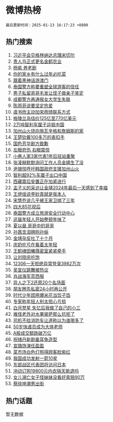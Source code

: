 # 微博热榜

`最后更新时间：2025-01-13 16:17:23 +0800`

## 热门搜索

1. [习近平会见格林纳达总理米切尔](https://m.weibo.cn/search?containerid=100103type%3D1%26t%3D10%26q%3D%23%E4%B9%A0%E8%BF%91%E5%B9%B3%E4%BC%9A%E8%A7%81%E6%A0%BC%E6%9E%97%E7%BA%B3%E8%BE%BE%E6%80%BB%E7%90%86%E7%B1%B3%E5%88%87%E5%B0%94%23&stream_entry_id=51&isnewpage=1&extparam=seat%3D1%26dgr%3D0%26cate%3D10103%26q%3D%2523%25E4%25B9%25A0%25E8%25BF%2591%25E5%25B9%25B3%25E4%25BC%259A%25E8%25A7%2581%25E6%25A0%25BC%25E6%259E%2597%25E7%25BA%25B3%25E8%25BE%25BE%25E6%2580%25BB%25E7%2590%2586%25E7%25B1%25B3%25E5%2588%2587%25E5%25B0%2594%2523%26filter_type%3Drealtimehot%26stream_entry_id%3D51%26c_type%3D51%26pos%3D0%26display_time%3D1736756242%26pre_seqid%3D1736756242282063014794)
1. [贵人鸟正式更名金鹤农业](https://m.weibo.cn/search?containerid=100103type%3D1%26t%3D10%26q%3D%23%E8%B4%B5%E4%BA%BA%E9%B8%9F%E6%AD%A3%E5%BC%8F%E6%9B%B4%E5%90%8D%E9%87%91%E9%B9%A4%E5%86%9C%E4%B8%9A%23&stream_entry_id=31&isnewpage=1&extparam=seat%3D1%26cate%3D5001%26lcate%3D5001%26band_rank%3D1%26stream_entry_id%3D31%26q%3D%2523%25E8%25B4%25B5%25E4%25BA%25BA%25E9%25B8%259F%25E6%25AD%25A3%25E5%25BC%258F%25E6%259B%25B4%25E5%2590%258D%25E9%2587%2591%25E9%25B9%25A4%25E5%2586%259C%25E4%25B8%259A%2523%26flag%3D1%26dgr%3D0%26filter_type%3Drealtimehot%26realpos%3D1%26c_type%3D31%26pos%3D0%26display_time%3D1736756242%26pre_seqid%3D1736756242282063014794)
1. [杨紫 养老剧](https://m.weibo.cn/search?containerid=100103type%3D1%26t%3D10%26q%3D%E6%9D%A8%E7%B4%AB+%E5%85%BB%E8%80%81%E5%89%A7&stream_entry_id=31&isnewpage=1&extparam=seat%3D1%26cate%3D5001%26lcate%3D5001%26band_rank%3D2%26stream_entry_id%3D31%26q%3D%25E6%259D%25A8%25E7%25B4%25AB%2520%25E5%2585%25BB%25E8%2580%2581%25E5%2589%25A7%26flag%3D1%26dgr%3D0%26filter_type%3Drealtimehot%26realpos%3D2%26c_type%3D31%26pos%3D1%26display_time%3D1736756242%26pre_seqid%3D1736756242282063014794)
1. [你的家乡有什么过年必吃菜](https://m.weibo.cn/search?containerid=100103type%3D1%26t%3D10%26q%3D%23%E4%BD%A0%E7%9A%84%E5%AE%B6%E4%B9%A1%E6%9C%89%E4%BB%80%E4%B9%88%E8%BF%87%E5%B9%B4%E5%BF%85%E5%90%83%E8%8F%9C%23&stream_entry_id=31&isnewpage=1&extparam=seat%3D1%26cate%3D5001%26lcate%3D5001%26band_rank%3D3%26stream_entry_id%3D31%26q%3D%2523%25E4%25BD%25A0%25E7%259A%2584%25E5%25AE%25B6%25E4%25B9%25A1%25E6%259C%2589%25E4%25BB%2580%25E4%25B9%2588%25E8%25BF%2587%25E5%25B9%25B4%25E5%25BF%2585%25E5%2590%2583%25E8%258F%259C%2523%26flag%3D1%26dgr%3D0%26filter_type%3Drealtimehot%26realpos%3D3%26c_type%3D31%26pos%3D2%26display_time%3D1736756242%26pre_seqid%3D1736756242282063014794)
1. [跟着黑神话游澳门](https://m.weibo.cn/search?containerid=100103type%3D1%26t%3D10%26q%3D%23%E8%B7%9F%E7%9D%80%E9%BB%91%E7%A5%9E%E8%AF%9D%E6%B8%B8%E6%BE%B3%E9%97%A8%23&stream_entry_id=31&isnewpage=1&extparam=seat%3D1%26cate%3D5001%26lcate%3D5001%26band_rank%3D4%26stream_entry_id%3D31%26q%3D%2523%25E8%25B7%259F%25E7%259D%2580%25E9%25BB%2591%25E7%25A5%259E%25E8%25AF%259D%25E6%25B8%25B8%25E6%25BE%25B3%25E9%2597%25A8%2523%26pos%3D3%26is_ad_pos%3D1%26adid%3D272373%26topic_ad%3D1%26filter_type%3Drealtimehot%26c_type%3D31%26dgr%3D0%26display_time%3D1736756242%26pre_seqid%3D1736756242282063014794)
1. [泰国警方称要重塑全球游客的信任](https://m.weibo.cn/search?containerid=100103type%3D1%26t%3D10%26q%3D%23%E6%B3%B0%E5%9B%BD%E8%AD%A6%E6%96%B9%E7%A7%B0%E8%A6%81%E9%87%8D%E5%A1%91%E5%85%A8%E7%90%83%E6%B8%B8%E5%AE%A2%E7%9A%84%E4%BF%A1%E4%BB%BB%23&stream_entry_id=31&isnewpage=1&extparam=seat%3D1%26cate%3D5001%26lcate%3D5001%26band_rank%3D4%26stream_entry_id%3D31%26q%3D%2523%25E6%25B3%25B0%25E5%259B%25BD%25E8%25AD%25A6%25E6%2596%25B9%25E7%25A7%25B0%25E8%25A6%2581%25E9%2587%258D%25E5%25A1%2591%25E5%2585%25A8%25E7%2590%2583%25E6%25B8%25B8%25E5%25AE%25A2%25E7%259A%2584%25E4%25BF%25A1%25E4%25BB%25BB%2523%26flag%3D0%26dgr%3D0%26filter_type%3Drealtimehot%26realpos%3D4%26c_type%3D31%26pos%3D4%26display_time%3D1736756242%26pre_seqid%3D1736756242282063014794)
1. [男子私留哥哥毛发让侄子做亲子鉴定](https://m.weibo.cn/search?containerid=100103type%3D1%26t%3D10%26q%3D%23%E7%94%B7%E5%AD%90%E7%A7%81%E7%95%99%E5%93%A5%E5%93%A5%E6%AF%9B%E5%8F%91%E8%AE%A9%E4%BE%84%E5%AD%90%E5%81%9A%E4%BA%B2%E5%AD%90%E9%89%B4%E5%AE%9A%23&stream_entry_id=31&isnewpage=1&extparam=seat%3D1%26cate%3D5001%26lcate%3D5001%26band_rank%3D5%26stream_entry_id%3D31%26q%3D%2523%25E7%2594%25B7%25E5%25AD%2590%25E7%25A7%2581%25E7%2595%2599%25E5%2593%25A5%25E5%2593%25A5%25E6%25AF%259B%25E5%258F%2591%25E8%25AE%25A9%25E4%25BE%2584%25E5%25AD%2590%25E5%2581%259A%25E4%25BA%25B2%25E5%25AD%2590%25E9%2589%25B4%25E5%25AE%259A%2523%26flag%3D1%26dgr%3D0%26filter_type%3Drealtimehot%26realpos%3D5%26c_type%3D31%26pos%3D5%26display_time%3D1736756242%26pre_seqid%3D1736756242282063014794)
1. [成都警方再通报女大学生失联](https://m.weibo.cn/search?containerid=100103type%3D1%26t%3D10%26q%3D%23%E6%88%90%E9%83%BD%E8%AD%A6%E6%96%B9%E5%86%8D%E9%80%9A%E6%8A%A5%E5%A5%B3%E5%A4%A7%E5%AD%A6%E7%94%9F%E5%A4%B1%E8%81%94%23&stream_entry_id=31&isnewpage=1&extparam=seat%3D1%26cate%3D5001%26lcate%3D5001%26band_rank%3D6%26stream_entry_id%3D31%26q%3D%2523%25E6%2588%2590%25E9%2583%25BD%25E8%25AD%25A6%25E6%2596%25B9%25E5%2586%258D%25E9%2580%259A%25E6%258A%25A5%25E5%25A5%25B3%25E5%25A4%25A7%25E5%25AD%25A6%25E7%2594%259F%25E5%25A4%25B1%25E8%2581%2594%2523%26flag%3D1%26dgr%3D0%26filter_type%3Drealtimehot%26realpos%3D6%26c_type%3D31%26pos%3D6%26display_time%3D1736756242%26pre_seqid%3D1736756242282063014794)
1. [陈雨菲说要坚定热爱](https://m.weibo.cn/search?containerid=100103type%3D1%26t%3D10%26q%3D%23%E9%99%88%E9%9B%A8%E8%8F%B2%E8%AF%B4%E8%A6%81%E5%9D%9A%E5%AE%9A%E7%83%AD%E7%88%B1%23&stream_entry_id=31&isnewpage=1&extparam=seat%3D1%26cate%3D5001%26lcate%3D5001%26band_rank%3D7%26stream_entry_id%3D31%26q%3D%2523%25E9%2599%2588%25E9%259B%25A8%25E8%258F%25B2%25E8%25AF%25B4%25E8%25A6%2581%25E5%259D%259A%25E5%25AE%259A%25E7%2583%25AD%25E7%2588%25B1%2523%26pos%3D7%26is_ad_pos%3D1%26adid%3D272566%26filter_type%3Drealtimehot%26c_type%3D31%26dgr%3D0%26display_time%3D1736756242%26pre_seqid%3D1736756242282063014794)
1. [虞书欣主动加宋雨琦联系方式](https://m.weibo.cn/search?containerid=100103type%3D1%26t%3D10%26q%3D%23%E8%99%9E%E4%B9%A6%E6%AC%A3%E4%B8%BB%E5%8A%A8%E5%8A%A0%E5%AE%8B%E9%9B%A8%E7%90%A6%E8%81%94%E7%B3%BB%E6%96%B9%E5%BC%8F%23&stream_entry_id=31&isnewpage=1&extparam=seat%3D1%26cate%3D5001%26lcate%3D5001%26band_rank%3D7%26stream_entry_id%3D31%26q%3D%2523%25E8%2599%259E%25E4%25B9%25A6%25E6%25AC%25A3%25E4%25B8%25BB%25E5%258A%25A8%25E5%258A%25A0%25E5%25AE%258B%25E9%259B%25A8%25E7%2590%25A6%25E8%2581%2594%25E7%25B3%25BB%25E6%2596%25B9%25E5%25BC%258F%2523%26flag%3D1%26dgr%3D0%26filter_type%3Drealtimehot%26realpos%3D7%26c_type%3D31%26pos%3D8%26display_time%3D1736756242%26pre_seqid%3D1736756242282063014794)
1. [格陵兰岛估价125亿至770亿美元](https://m.weibo.cn/search?containerid=100103type%3D1%26t%3D10%26q%3D%23%E6%A0%BC%E9%99%B5%E5%85%B0%E5%B2%9B%E4%BC%B0%E4%BB%B7125%E4%BA%BF%E8%87%B3770%E4%BA%BF%E7%BE%8E%E5%85%83%23&stream_entry_id=31&isnewpage=1&extparam=seat%3D1%26cate%3D5001%26lcate%3D5001%26band_rank%3D8%26stream_entry_id%3D31%26q%3D%2523%25E6%25A0%25BC%25E9%2599%25B5%25E5%2585%25B0%25E5%25B2%259B%25E4%25BC%25B0%25E4%25BB%25B7125%25E4%25BA%25BF%25E8%2587%25B3770%25E4%25BA%25BF%25E7%25BE%258E%25E5%2585%2583%2523%26flag%3D1%26dgr%3D0%26filter_type%3Drealtimehot%26realpos%3D8%26c_type%3D31%26pos%3D9%26display_time%3D1736756242%26pre_seqid%3D1736756242282063014794)
1. [2万吨智利车厘子运抵中国](https://m.weibo.cn/search?containerid=100103type%3D1%26t%3D10%26q%3D%232%E4%B8%87%E5%90%A8%E6%99%BA%E5%88%A9%E8%BD%A6%E5%8E%98%E5%AD%90%E8%BF%90%E6%8A%B5%E4%B8%AD%E5%9B%BD%23&stream_entry_id=31&isnewpage=1&extparam=seat%3D1%26cate%3D5001%26lcate%3D5001%26band_rank%3D9%26stream_entry_id%3D31%26q%3D%25232%25E4%25B8%2587%25E5%2590%25A8%25E6%2599%25BA%25E5%2588%25A9%25E8%25BD%25A6%25E5%258E%2598%25E5%25AD%2590%25E8%25BF%2590%25E6%258A%25B5%25E4%25B8%25AD%25E5%259B%25BD%2523%26flag%3D0%26dgr%3D0%26filter_type%3Drealtimehot%26realpos%3D9%26c_type%3D31%26pos%3D10%26display_time%3D1736756242%26pre_seqid%3D1736756242282063014794)
1. [加州山火烧向施瓦辛格和詹姆斯的家](https://m.weibo.cn/search?containerid=100103type%3D1%26t%3D10%26q%3D%23%E5%8A%A0%E5%B7%9E%E5%B1%B1%E7%81%AB%E7%83%A7%E5%90%91%E6%96%BD%E7%93%A6%E8%BE%9B%E6%A0%BC%E5%92%8C%E8%A9%B9%E5%A7%86%E6%96%AF%E7%9A%84%E5%AE%B6%23&stream_entry_id=31&isnewpage=1&extparam=seat%3D1%26cate%3D5001%26lcate%3D5001%26band_rank%3D10%26stream_entry_id%3D31%26q%3D%2523%25E5%258A%25A0%25E5%25B7%259E%25E5%25B1%25B1%25E7%2581%25AB%25E7%2583%25A7%25E5%2590%2591%25E6%2596%25BD%25E7%2593%25A6%25E8%25BE%259B%25E6%25A0%25BC%25E5%2592%258C%25E8%25A9%25B9%25E5%25A7%2586%25E6%2596%25AF%25E7%259A%2584%25E5%25AE%25B6%2523%26flag%3D1%26dgr%3D0%26filter_type%3Drealtimehot%26realpos%3D10%26c_type%3D31%26pos%3D11%26display_time%3D1736756242%26pre_seqid%3D1736756242282063014794)
1. [王楚钦戴100多万的表扣手](https://m.weibo.cn/search?containerid=100103type%3D1%26t%3D10%26q%3D%23%E7%8E%8B%E6%A5%9A%E9%92%A6%E6%88%B4100%E5%A4%9A%E4%B8%87%E7%9A%84%E8%A1%A8%E6%89%A3%E6%89%8B%23&stream_entry_id=31&isnewpage=1&extparam=seat%3D1%26cate%3D5001%26lcate%3D5001%26band_rank%3D11%26stream_entry_id%3D31%26q%3D%2523%25E7%258E%258B%25E6%25A5%259A%25E9%2592%25A6%25E6%2588%25B4100%25E5%25A4%259A%25E4%25B8%2587%25E7%259A%2584%25E8%25A1%25A8%25E6%2589%25A3%25E6%2589%258B%2523%26flag%3D1%26dgr%3D0%26filter_type%3Drealtimehot%26realpos%3D11%26c_type%3D31%26pos%3D12%26display_time%3D1736756242%26pre_seqid%3D1736756242282063014794)
1. [国色芳华剧方致歉](https://m.weibo.cn/search?containerid=100103type%3D1%26t%3D10%26q%3D%23%E5%9B%BD%E8%89%B2%E8%8A%B3%E5%8D%8E%E5%89%A7%E6%96%B9%E8%87%B4%E6%AD%89%23&stream_entry_id=31&isnewpage=1&extparam=seat%3D1%26cate%3D5001%26lcate%3D5001%26band_rank%3D12%26stream_entry_id%3D31%26q%3D%2523%25E5%259B%25BD%25E8%2589%25B2%25E8%258A%25B3%25E5%258D%258E%25E5%2589%25A7%25E6%2596%25B9%25E8%2587%25B4%25E6%25AD%2589%2523%26flag%3D2%26dgr%3D0%26filter_type%3Drealtimehot%26realpos%3D12%26c_type%3D31%26pos%3D13%26display_time%3D1736756242%26pre_seqid%3D1736756242282063014794)
1. [左眼悲伤 右眼震惊](https://m.weibo.cn/search?containerid=100103type%3D1%26t%3D10%26q%3D%E5%B7%A6%E7%9C%BC%E6%82%B2%E4%BC%A4+%E5%8F%B3%E7%9C%BC%E9%9C%87%E6%83%8A&stream_entry_id=31&isnewpage=1&extparam=seat%3D1%26cate%3D5001%26lcate%3D5001%26band_rank%3D13%26stream_entry_id%3D31%26q%3D%25E5%25B7%25A6%25E7%259C%25BC%25E6%2582%25B2%25E4%25BC%25A4%2520%25E5%258F%25B3%25E7%259C%25BC%25E9%259C%2587%25E6%2583%258A%26flag%3D1%26dgr%3D0%26filter_type%3Drealtimehot%26realpos%3D13%26c_type%3D31%26pos%3D14%26display_time%3D1736756242%26pre_seqid%3D1736756242282063014794)
1. [小巷人家3家代表1年后驻站重聚](https://m.weibo.cn/search?containerid=100103type%3D1%26t%3D10%26q%3D%E5%B0%8F%E5%B7%B7%E4%BA%BA%E5%AE%B63%E5%AE%B6%E4%BB%A3%E8%A1%A81%E5%B9%B4%E5%90%8E%E9%A9%BB%E7%AB%99%E9%87%8D%E8%81%9A&stream_entry_id=31&isnewpage=1&extparam=seat%3D1%26cate%3D5001%26lcate%3D5001%26band_rank%3D14%26stream_entry_id%3D31%26q%3D%25E5%25B0%258F%25E5%25B7%25B7%25E4%25BA%25BA%25E5%25AE%25B63%25E5%25AE%25B6%25E4%25BB%25A3%25E8%25A1%25A81%25E5%25B9%25B4%25E5%2590%258E%25E9%25A9%25BB%25E7%25AB%2599%25E9%2587%258D%25E8%2581%259A%26flag%3D1%26dgr%3D0%26filter_type%3Drealtimehot%26realpos%3D14%26c_type%3D31%26pos%3D15%26display_time%3D1736756242%26pre_seqid%3D1736756242282063014794)
1. [张凌赫默默询问工作人员金婧生了没](https://m.weibo.cn/search?containerid=100103type%3D1%26t%3D10%26q%3D%23%E5%BC%A0%E5%87%8C%E8%B5%AB%E9%BB%98%E9%BB%98%E8%AF%A2%E9%97%AE%E5%B7%A5%E4%BD%9C%E4%BA%BA%E5%91%98%E9%87%91%E5%A9%A7%E7%94%9F%E4%BA%86%E6%B2%A1%23&stream_entry_id=31&isnewpage=1&extparam=seat%3D1%26cate%3D5001%26lcate%3D5001%26band_rank%3D15%26stream_entry_id%3D31%26q%3D%2523%25E5%25BC%25A0%25E5%2587%258C%25E8%25B5%25AB%25E9%25BB%2598%25E9%25BB%2598%25E8%25AF%25A2%25E9%2597%25AE%25E5%25B7%25A5%25E4%25BD%259C%25E4%25BA%25BA%25E5%2591%2598%25E9%2587%2591%25E5%25A9%25A7%25E7%2594%259F%25E4%25BA%2586%25E6%25B2%25A1%2523%26flag%3D1%26dgr%3D0%26filter_type%3Drealtimehot%26realpos%3D15%26c_type%3D31%26pos%3D16%26display_time%3D1736756242%26pre_seqid%3D1736756242282063014794)
1. [尹锡悦呼吁韩国政府支援加州山火](https://m.weibo.cn/search?containerid=100103type%3D1%26t%3D10%26q%3D%23%E5%B0%B9%E9%94%A1%E6%82%A6%E5%91%BC%E5%90%81%E9%9F%A9%E5%9B%BD%E6%94%BF%E5%BA%9C%E6%94%AF%E6%8F%B4%E5%8A%A0%E5%B7%9E%E5%B1%B1%E7%81%AB%23&stream_entry_id=31&isnewpage=1&extparam=seat%3D1%26cate%3D5001%26lcate%3D5001%26band_rank%3D16%26stream_entry_id%3D31%26q%3D%2523%25E5%25B0%25B9%25E9%2594%25A1%25E6%2582%25A6%25E5%2591%25BC%25E5%2590%2581%25E9%259F%25A9%25E5%259B%25BD%25E6%2594%25BF%25E5%25BA%259C%25E6%2594%25AF%25E6%258F%25B4%25E5%258A%25A0%25E5%25B7%259E%25E5%25B1%25B1%25E7%2581%25AB%2523%26flag%3D0%26dgr%3D0%26filter_type%3Drealtimehot%26realpos%3D16%26c_type%3D31%26pos%3D17%26display_time%3D1736756242%26pre_seqid%3D1736756242282063014794)
1. [智利超92%车厘子出口中国](https://m.weibo.cn/search?containerid=100103type%3D1%26t%3D10%26q%3D%23%E6%99%BA%E5%88%A9%E8%B6%8592%25%E8%BD%A6%E5%8E%98%E5%AD%90%E5%87%BA%E5%8F%A3%E4%B8%AD%E5%9B%BD%23&stream_entry_id=31&isnewpage=1&extparam=seat%3D1%26cate%3D5001%26lcate%3D5001%26band_rank%3D17%26stream_entry_id%3D31%26q%3D%2523%25E6%2599%25BA%25E5%2588%25A9%25E8%25B6%258592%2525%25E8%25BD%25A6%25E5%258E%2598%25E5%25AD%2590%25E5%2587%25BA%25E5%258F%25A3%25E4%25B8%25AD%25E5%259B%25BD%2523%26flag%3D0%26dgr%3D0%26filter_type%3Drealtimehot%26realpos%3D17%26c_type%3D31%26pos%3D18%26display_time%3D1736756242%26pre_seqid%3D1736756242282063014794)
1. [西藏震后安置正在加紧进行](https://m.weibo.cn/search?containerid=100103type%3D1%26t%3D10%26q%3D%23%E8%A5%BF%E8%97%8F%E9%9C%87%E5%90%8E%E5%AE%89%E7%BD%AE%E6%AD%A3%E5%9C%A8%E5%8A%A0%E7%B4%A7%E8%BF%9B%E8%A1%8C%23&stream_entry_id=31&isnewpage=1&extparam=seat%3D1%26cate%3D5001%26lcate%3D5001%26band_rank%3D18%26stream_entry_id%3D31%26q%3D%2523%25E8%25A5%25BF%25E8%2597%258F%25E9%259C%2587%25E5%2590%258E%25E5%25AE%2589%25E7%25BD%25AE%25E6%25AD%25A3%25E5%259C%25A8%25E5%258A%25A0%25E7%25B4%25A7%25E8%25BF%259B%25E8%25A1%258C%2523%26flag%3D0%26dgr%3D0%26filter_type%3Drealtimehot%26realpos%3D18%26c_type%3D31%26pos%3D19%26display_time%3D1736756242%26pre_seqid%3D1736756242282063014794)
1. [孟子义的采访让金靖2024年最后一天感到了幸福](https://m.weibo.cn/search?containerid=100103type%3D1%26t%3D10%26q%3D%23%E5%AD%9F%E5%AD%90%E4%B9%89%E7%9A%84%E9%87%87%E8%AE%BF%E8%AE%A9%E9%87%91%E9%9D%962024%E5%B9%B4%E6%9C%80%E5%90%8E%E4%B8%80%E5%A4%A9%E6%84%9F%E5%88%B0%E4%BA%86%E5%B9%B8%E7%A6%8F%23&stream_entry_id=31&isnewpage=1&extparam=seat%3D1%26cate%3D5001%26lcate%3D5001%26band_rank%3D19%26stream_entry_id%3D31%26q%3D%2523%25E5%25AD%259F%25E5%25AD%2590%25E4%25B9%2589%25E7%259A%2584%25E9%2587%2587%25E8%25AE%25BF%25E8%25AE%25A9%25E9%2587%2591%25E9%259D%25962024%25E5%25B9%25B4%25E6%259C%2580%25E5%2590%258E%25E4%25B8%2580%25E5%25A4%25A9%25E6%2584%259F%25E5%2588%25B0%25E4%25BA%2586%25E5%25B9%25B8%25E7%25A6%258F%2523%26flag%3D1%26dgr%3D0%26filter_type%3Drealtimehot%26realpos%3D19%26c_type%3D31%26pos%3D20%26display_time%3D1736756242%26pre_seqid%3D1736756242282063014794)
1. [王伊瑶说李妙真就是我本人](https://m.weibo.cn/search?containerid=100103type%3D1%26t%3D10%26q%3D%23%E7%8E%8B%E4%BC%8A%E7%91%B6%E8%AF%B4%E6%9D%8E%E5%A6%99%E7%9C%9F%E5%B0%B1%E6%98%AF%E6%88%91%E6%9C%AC%E4%BA%BA%23&stream_entry_id=31&isnewpage=1&extparam=seat%3D1%26cate%3D5001%26lcate%3D5001%26band_rank%3D20%26stream_entry_id%3D31%26q%3D%2523%25E7%258E%258B%25E4%25BC%258A%25E7%2591%25B6%25E8%25AF%25B4%25E6%259D%258E%25E5%25A6%2599%25E7%259C%259F%25E5%25B0%25B1%25E6%2598%25AF%25E6%2588%2591%25E6%259C%25AC%25E4%25BA%25BA%2523%26flag%3D1%26dgr%3D0%26filter_type%3Drealtimehot%26realpos%3D20%26c_type%3D31%26pos%3D21%26display_time%3D1736756242%26pre_seqid%3D1736756242282063014794)
1. [宋慧乔说几乎被王家卫绑了三年](https://m.weibo.cn/search?containerid=100103type%3D1%26t%3D10%26q%3D%23%E5%AE%8B%E6%85%A7%E4%B9%94%E8%AF%B4%E5%87%A0%E4%B9%8E%E8%A2%AB%E7%8E%8B%E5%AE%B6%E5%8D%AB%E7%BB%91%E4%BA%86%E4%B8%89%E5%B9%B4%23&stream_entry_id=31&isnewpage=1&extparam=seat%3D1%26cate%3D5001%26lcate%3D5001%26band_rank%3D21%26stream_entry_id%3D31%26q%3D%2523%25E5%25AE%258B%25E6%2585%25A7%25E4%25B9%2594%25E8%25AF%25B4%25E5%2587%25A0%25E4%25B9%258E%25E8%25A2%25AB%25E7%258E%258B%25E5%25AE%25B6%25E5%258D%25AB%25E7%25BB%2591%25E4%25BA%2586%25E4%25B8%2589%25E5%25B9%25B4%2523%26flag%3D2%26dgr%3D0%26filter_type%3Drealtimehot%26realpos%3D21%26c_type%3D31%26pos%3D22%26display_time%3D1736756242%26pre_seqid%3D1736756242282063014794)
1. [四大85花视后](https://m.weibo.cn/search?containerid=100103type%3D1%26t%3D10%26q%3D%23%E5%9B%9B%E5%A4%A785%E8%8A%B1%E8%A7%86%E5%90%8E%23&stream_entry_id=31&isnewpage=1&extparam=seat%3D1%26cate%3D5001%26lcate%3D5001%26band_rank%3D22%26stream_entry_id%3D31%26q%3D%2523%25E5%259B%259B%25E5%25A4%25A785%25E8%258A%25B1%25E8%25A7%2586%25E5%2590%258E%2523%26flag%3D0%26dgr%3D0%26filter_type%3Drealtimehot%26realpos%3D22%26c_type%3D31%26pos%3D23%26display_time%3D1736756242%26pre_seqid%3D1736756242282063014794)
1. [泰国警方成立旅游安全行动中心](https://m.weibo.cn/search?containerid=100103type%3D1%26t%3D10%26q%3D%23%E6%B3%B0%E5%9B%BD%E8%AD%A6%E6%96%B9%E6%88%90%E7%AB%8B%E6%97%85%E6%B8%B8%E5%AE%89%E5%85%A8%E8%A1%8C%E5%8A%A8%E4%B8%AD%E5%BF%83%23&stream_entry_id=31&isnewpage=1&extparam=seat%3D1%26cate%3D5001%26lcate%3D5001%26band_rank%3D23%26stream_entry_id%3D31%26q%3D%2523%25E6%25B3%25B0%25E5%259B%25BD%25E8%25AD%25A6%25E6%2596%25B9%25E6%2588%2590%25E7%25AB%258B%25E6%2597%2585%25E6%25B8%25B8%25E5%25AE%2589%25E5%2585%25A8%25E8%25A1%258C%25E5%258A%25A8%25E4%25B8%25AD%25E5%25BF%2583%2523%26flag%3D0%26dgr%3D0%26filter_type%3Drealtimehot%26realpos%3D23%26c_type%3D31%26pos%3D24%26display_time%3D1736756242%26pre_seqid%3D1736756242282063014794)
1. [这届年轻人开始整顿年味了](https://m.weibo.cn/search?containerid=100103type%3D1%26t%3D10%26q%3D%23%E8%BF%99%E5%B1%8A%E5%B9%B4%E8%BD%BB%E4%BA%BA%E5%BC%80%E5%A7%8B%E6%95%B4%E9%A1%BF%E5%B9%B4%E5%91%B3%E4%BA%86%23&stream_entry_id=31&isnewpage=1&extparam=seat%3D1%26cate%3D5001%26lcate%3D5001%26band_rank%3D24%26stream_entry_id%3D31%26q%3D%2523%25E8%25BF%2599%25E5%25B1%258A%25E5%25B9%25B4%25E8%25BD%25BB%25E4%25BA%25BA%25E5%25BC%2580%25E5%25A7%258B%25E6%2595%25B4%25E9%25A1%25BF%25E5%25B9%25B4%25E5%2591%25B3%25E4%25BA%2586%2523%26flag%3D1%26dgr%3D0%26filter_type%3Drealtimehot%26realpos%3D24%26c_type%3D31%26pos%3D25%26display_time%3D1736756242%26pre_seqid%3D1736756242282063014794)
1. [夏以昼 哥哥中的哥哥](https://m.weibo.cn/search?containerid=100103type%3D1%26t%3D10%26q%3D%E5%A4%8F%E4%BB%A5%E6%98%BC+%E5%93%A5%E5%93%A5%E4%B8%AD%E7%9A%84%E5%93%A5%E5%93%A5&stream_entry_id=31&isnewpage=1&extparam=seat%3D1%26cate%3D5001%26lcate%3D5001%26band_rank%3D25%26stream_entry_id%3D31%26q%3D%25E5%25A4%258F%25E4%25BB%25A5%25E6%2598%25BC%2520%25E5%2593%25A5%25E5%2593%25A5%25E4%25B8%25AD%25E7%259A%2584%25E5%2593%25A5%25E5%2593%25A5%26flag%3D1%26dgr%3D0%26filter_type%3Drealtimehot%26realpos%3D25%26c_type%3D31%26pos%3D26%26display_time%3D1736756242%26pre_seqid%3D1736756242282063014794)
1. [孙茜含泪拥抱孙俪](https://m.weibo.cn/search?containerid=100103type%3D1%26t%3D10%26q%3D%E5%AD%99%E8%8C%9C%E5%90%AB%E6%B3%AA%E6%8B%A5%E6%8A%B1%E5%AD%99%E4%BF%AA&stream_entry_id=31&isnewpage=1&extparam=seat%3D1%26cate%3D5001%26lcate%3D5001%26band_rank%3D26%26stream_entry_id%3D31%26q%3D%25E5%25AD%2599%25E8%258C%259C%25E5%2590%25AB%25E6%25B3%25AA%25E6%258B%25A5%25E6%258A%25B1%25E5%25AD%2599%25E4%25BF%25AA%26flag%3D0%26dgr%3D0%26filter_type%3Drealtimehot%26realpos%3D26%26c_type%3D31%26pos%3D27%26display_time%3D1736756242%26pre_seqid%3D1736756242282063014794)
1. [金靖孕反吐了十个月](https://m.weibo.cn/search?containerid=100103type%3D1%26t%3D10%26q%3D%23%E9%87%91%E9%9D%96%E5%AD%95%E5%8F%8D%E5%90%90%E4%BA%86%E5%8D%81%E4%B8%AA%E6%9C%88%23&stream_entry_id=31&isnewpage=1&extparam=seat%3D1%26cate%3D5001%26lcate%3D5001%26band_rank%3D27%26stream_entry_id%3D31%26q%3D%2523%25E9%2587%2591%25E9%259D%2596%25E5%25AD%2595%25E5%258F%258D%25E5%2590%2590%25E4%25BA%2586%25E5%258D%2581%25E4%25B8%25AA%25E6%259C%2588%2523%26flag%3D0%26dgr%3D0%26filter_type%3Drealtimehot%26realpos%3D27%26c_type%3D31%26pos%3D28%26display_time%3D1736756242%26pre_seqid%3D1736756242282063014794)
1. [庆奶吃亏在看着太年轻](https://m.weibo.cn/search?containerid=100103type%3D1%26t%3D10%26q%3D%E5%BA%86%E5%A5%B6%E5%90%83%E4%BA%8F%E5%9C%A8%E7%9C%8B%E7%9D%80%E5%A4%AA%E5%B9%B4%E8%BD%BB&stream_entry_id=31&isnewpage=1&extparam=seat%3D1%26cate%3D5001%26lcate%3D5001%26band_rank%3D28%26stream_entry_id%3D31%26q%3D%25E5%25BA%2586%25E5%25A5%25B6%25E5%2590%2583%25E4%25BA%258F%25E5%259C%25A8%25E7%259C%258B%25E7%259D%2580%25E5%25A4%25AA%25E5%25B9%25B4%25E8%25BD%25BB%26flag%3D0%26dgr%3D0%26filter_type%3Drealtimehot%26realpos%3D28%26c_type%3D31%26pos%3D29%26display_time%3D1736756242%26pre_seqid%3D1736756242282063014794)
1. [王鹤棣田曦薇密室紧紧牵手](https://m.weibo.cn/search?containerid=100103type%3D1%26t%3D10%26q%3D%E7%8E%8B%E9%B9%A4%E6%A3%A3%E7%94%B0%E6%9B%A6%E8%96%87%E5%AF%86%E5%AE%A4%E7%B4%A7%E7%B4%A7%E7%89%B5%E6%89%8B&stream_entry_id=31&isnewpage=1&extparam=seat%3D1%26cate%3D5001%26lcate%3D5001%26band_rank%3D29%26stream_entry_id%3D31%26q%3D%25E7%258E%258B%25E9%25B9%25A4%25E6%25A3%25A3%25E7%2594%25B0%25E6%259B%25A6%25E8%2596%2587%25E5%25AF%2586%25E5%25AE%25A4%25E7%25B4%25A7%25E7%25B4%25A7%25E7%2589%25B5%25E6%2589%258B%26flag%3D0%26dgr%3D0%26filter_type%3Drealtimehot%26realpos%3D29%26c_type%3D31%26pos%3D30%26display_time%3D1736756242%26pre_seqid%3D1736756242282063014794)
1. [让刘晓庆吃饱](https://m.weibo.cn/search?containerid=100103type%3D1%26t%3D10%26q%3D%E8%AE%A9%E5%88%98%E6%99%93%E5%BA%86%E5%90%83%E9%A5%B1&stream_entry_id=31&isnewpage=1&extparam=seat%3D1%26cate%3D5001%26lcate%3D5001%26band_rank%3D30%26stream_entry_id%3D31%26q%3D%25E8%25AE%25A9%25E5%2588%2598%25E6%2599%2593%25E5%25BA%2586%25E5%2590%2583%25E9%25A5%25B1%26flag%3D0%26dgr%3D0%26filter_type%3Drealtimehot%26realpos%3D30%26c_type%3D31%26pos%3D31%26display_time%3D1736756242%26pre_seqid%3D1736756242282063014794)
1. [12306一天拒绝异常登录3982万次](https://m.weibo.cn/search?containerid=100103type%3D1%26t%3D10%26q%3D%2312306%E4%B8%80%E5%A4%A9%E6%8B%92%E7%BB%9D%E5%BC%82%E5%B8%B8%E7%99%BB%E5%BD%953982%E4%B8%87%E6%AC%A1%23&stream_entry_id=31&isnewpage=1&extparam=seat%3D1%26cate%3D5001%26lcate%3D5001%26band_rank%3D31%26stream_entry_id%3D31%26q%3D%252312306%25E4%25B8%2580%25E5%25A4%25A9%25E6%258B%2592%25E7%25BB%259D%25E5%25BC%2582%25E5%25B8%25B8%25E7%2599%25BB%25E5%25BD%25953982%25E4%25B8%2587%25E6%25AC%25A1%2523%26flag%3D0%26dgr%3D0%26filter_type%3Drealtimehot%26realpos%3D31%26c_type%3D31%26pos%3D32%26display_time%3D1736756242%26pre_seqid%3D1736756242282063014794)
1. [吴宣仪跳舞被热议](https://m.weibo.cn/search?containerid=100103type%3D1%26t%3D10%26q%3D%23%E5%90%B4%E5%AE%A3%E4%BB%AA%E8%B7%B3%E8%88%9E%E8%A2%AB%E7%83%AD%E8%AE%AE%23&stream_entry_id=31&isnewpage=1&extparam=seat%3D1%26cate%3D5001%26lcate%3D5001%26band_rank%3D32%26stream_entry_id%3D31%26q%3D%2523%25E5%2590%25B4%25E5%25AE%25A3%25E4%25BB%25AA%25E8%25B7%25B3%25E8%2588%259E%25E8%25A2%25AB%25E7%2583%25AD%25E8%25AE%25AE%2523%26flag%3D0%26dgr%3D0%26filter_type%3Drealtimehot%26realpos%3D32%26c_type%3D31%26pos%3D33%26display_time%3D1736756242%26pre_seqid%3D1736756242282063014794)
1. [肖战海军蓝西服](https://m.weibo.cn/search?containerid=100103type%3D1%26t%3D10%26q%3D%23%E8%82%96%E6%88%98%E6%B5%B7%E5%86%9B%E8%93%9D%E8%A5%BF%E6%9C%8D%23&stream_entry_id=31&isnewpage=1&extparam=seat%3D1%26cate%3D5001%26lcate%3D5001%26band_rank%3D33%26stream_entry_id%3D31%26q%3D%2523%25E8%2582%2596%25E6%2588%2598%25E6%25B5%25B7%25E5%2586%259B%25E8%2593%259D%25E8%25A5%25BF%25E6%259C%258D%2523%26flag%3D1%26dgr%3D0%26filter_type%3Drealtimehot%26realpos%3D33%26c_type%3D31%26pos%3D34%26display_time%3D1736756242%26pre_seqid%3D1736756242282063014794)
1. [异人之下2还原20个名场面](https://m.weibo.cn/search?containerid=100103type%3D1%26t%3D10%26q%3D%E5%BC%82%E4%BA%BA%E4%B9%8B%E4%B8%8B2%E8%BF%98%E5%8E%9F20%E4%B8%AA%E5%90%8D%E5%9C%BA%E9%9D%A2&stream_entry_id=31&isnewpage=1&extparam=seat%3D1%26cate%3D5001%26lcate%3D5001%26band_rank%3D34%26stream_entry_id%3D31%26q%3D%25E5%25BC%2582%25E4%25BA%25BA%25E4%25B9%258B%25E4%25B8%258B2%25E8%25BF%2598%25E5%258E%259F20%25E4%25B8%25AA%25E5%2590%258D%25E5%259C%25BA%25E9%259D%25A2%26flag%3D1%26dgr%3D0%26filter_type%3Drealtimehot%26realpos%3D34%26c_type%3D31%26pos%3D35%26display_time%3D1736756242%26pre_seqid%3D1736756242282063014794)
1. [朋友圈先私密24小时再公开](https://m.weibo.cn/search?containerid=100103type%3D1%26t%3D10%26q%3D%23%E6%9C%8B%E5%8F%8B%E5%9C%88%E5%85%88%E7%A7%81%E5%AF%8624%E5%B0%8F%E6%97%B6%E5%86%8D%E5%85%AC%E5%BC%80%23&stream_entry_id=31&isnewpage=1&extparam=seat%3D1%26cate%3D5001%26lcate%3D5001%26band_rank%3D35%26stream_entry_id%3D31%26q%3D%2523%25E6%259C%258B%25E5%258F%258B%25E5%259C%2588%25E5%2585%2588%25E7%25A7%2581%25E5%25AF%258624%25E5%25B0%258F%25E6%2597%25B6%25E5%2586%258D%25E5%2585%25AC%25E5%25BC%2580%2523%26flag%3D0%26dgr%3D0%26filter_type%3Drealtimehot%26realpos%3D35%26c_type%3D31%26pos%3D36%26display_time%3D1736756242%26pre_seqid%3D1736756242282063014794)
1. [时代少年团用爆米花当饺子馅](https://m.weibo.cn/search?containerid=100103type%3D1%26t%3D10%26q%3D%23%E6%97%B6%E4%BB%A3%E5%B0%91%E5%B9%B4%E5%9B%A2%E7%94%A8%E7%88%86%E7%B1%B3%E8%8A%B1%E5%BD%93%E9%A5%BA%E5%AD%90%E9%A6%85%23&stream_entry_id=31&isnewpage=1&extparam=seat%3D1%26cate%3D5001%26lcate%3D5001%26band_rank%3D36%26stream_entry_id%3D31%26q%3D%2523%25E6%2597%25B6%25E4%25BB%25A3%25E5%25B0%2591%25E5%25B9%25B4%25E5%259B%25A2%25E7%2594%25A8%25E7%2588%2586%25E7%25B1%25B3%25E8%258A%25B1%25E5%25BD%2593%25E9%25A5%25BA%25E5%25AD%2590%25E9%25A6%2585%2523%26flag%3D1%26dgr%3D0%26filter_type%3Drealtimehot%26realpos%3D36%26c_type%3D31%26pos%3D37%26display_time%3D1736756242%26pre_seqid%3D1736756242282063014794)
1. [专家称年轻人别太担心亏损](https://m.weibo.cn/search?containerid=100103type%3D1%26t%3D10%26q%3D%23%E4%B8%93%E5%AE%B6%E7%A7%B0%E5%B9%B4%E8%BD%BB%E4%BA%BA%E5%88%AB%E5%A4%AA%E6%8B%85%E5%BF%83%E4%BA%8F%E6%8D%9F%23&stream_entry_id=31&isnewpage=1&extparam=seat%3D1%26cate%3D5001%26lcate%3D5001%26band_rank%3D37%26stream_entry_id%3D31%26q%3D%2523%25E4%25B8%2593%25E5%25AE%25B6%25E7%25A7%25B0%25E5%25B9%25B4%25E8%25BD%25BB%25E4%25BA%25BA%25E5%2588%25AB%25E5%25A4%25AA%25E6%258B%2585%25E5%25BF%2583%25E4%25BA%258F%25E6%258D%259F%2523%26flag%3D1%26dgr%3D0%26filter_type%3Drealtimehot%26realpos%3D37%26c_type%3D31%26pos%3D38%26display_time%3D1736756242%26pre_seqid%3D1736756242282063014794)
1. [白月梵星 失忆后我做了自己的小三](https://m.weibo.cn/search?containerid=100103type%3D1%26t%3D10%26q%3D%E7%99%BD%E6%9C%88%E6%A2%B5%E6%98%9F+%E5%A4%B1%E5%BF%86%E5%90%8E%E6%88%91%E5%81%9A%E4%BA%86%E8%87%AA%E5%B7%B1%E7%9A%84%E5%B0%8F%E4%B8%89&stream_entry_id=31&isnewpage=1&extparam=seat%3D1%26cate%3D5001%26lcate%3D5001%26band_rank%3D38%26stream_entry_id%3D31%26q%3D%25E7%2599%25BD%25E6%259C%2588%25E6%25A2%25B5%25E6%2598%259F%2520%25E5%25A4%25B1%25E5%25BF%2586%25E5%2590%258E%25E6%2588%2591%25E5%2581%259A%25E4%25BA%2586%25E8%2587%25AA%25E5%25B7%25B1%25E7%259A%2584%25E5%25B0%258F%25E4%25B8%2589%26flag%3D1%26dgr%3D0%26filter_type%3Drealtimehot%26realpos%3D38%26c_type%3D31%26pos%3D39%26display_time%3D1736756242%26pre_seqid%3D1736756242282063014794)
1. [难怪老外对水果披萨那么抗拒了](https://m.weibo.cn/search?containerid=100103type%3D1%26t%3D10%26q%3D%E9%9A%BE%E6%80%AA%E8%80%81%E5%A4%96%E5%AF%B9%E6%B0%B4%E6%9E%9C%E6%8A%AB%E8%90%A8%E9%82%A3%E4%B9%88%E6%8A%97%E6%8B%92%E4%BA%86&stream_entry_id=31&isnewpage=1&extparam=seat%3D1%26cate%3D5001%26lcate%3D5001%26band_rank%3D39%26stream_entry_id%3D31%26q%3D%25E9%259A%25BE%25E6%2580%25AA%25E8%2580%2581%25E5%25A4%2596%25E5%25AF%25B9%25E6%25B0%25B4%25E6%259E%259C%25E6%258A%25AB%25E8%2590%25A8%25E9%2582%25A3%25E4%25B9%2588%25E6%258A%2597%25E6%258B%2592%25E4%25BA%2586%26flag%3D0%26dgr%3D0%26filter_type%3Drealtimehot%26realpos%3D39%26c_type%3D31%26pos%3D40%26display_time%3D1736756242%26pre_seqid%3D1736756242282063014794)
1. [司机不给消防车让道称以为谁喝多了](https://m.weibo.cn/search?containerid=100103type%3D1%26t%3D10%26q%3D%23%E5%8F%B8%E6%9C%BA%E4%B8%8D%E7%BB%99%E6%B6%88%E9%98%B2%E8%BD%A6%E8%AE%A9%E9%81%93%E7%A7%B0%E4%BB%A5%E4%B8%BA%E8%B0%81%E5%96%9D%E5%A4%9A%E4%BA%86%23&stream_entry_id=31&isnewpage=1&extparam=seat%3D1%26cate%3D5001%26lcate%3D5001%26band_rank%3D40%26stream_entry_id%3D31%26q%3D%2523%25E5%258F%25B8%25E6%259C%25BA%25E4%25B8%258D%25E7%25BB%2599%25E6%25B6%2588%25E9%2598%25B2%25E8%25BD%25A6%25E8%25AE%25A9%25E9%2581%2593%25E7%25A7%25B0%25E4%25BB%25A5%25E4%25B8%25BA%25E8%25B0%2581%25E5%2596%259D%25E5%25A4%259A%25E4%25BA%2586%2523%26flag%3D0%26dgr%3D0%26filter_type%3Drealtimehot%26realpos%3D40%26c_type%3D31%26pos%3D41%26display_time%3D1736756242%26pre_seqid%3D1736756242282063014794)
1. [50岁快递员成为大体老师](https://m.weibo.cn/search?containerid=100103type%3D1%26t%3D10%26q%3D%2350%E5%B2%81%E5%BF%AB%E9%80%92%E5%91%98%E6%88%90%E4%B8%BA%E5%A4%A7%E4%BD%93%E8%80%81%E5%B8%88%23&stream_entry_id=31&isnewpage=1&extparam=seat%3D1%26cate%3D5001%26lcate%3D5001%26band_rank%3D41%26stream_entry_id%3D31%26q%3D%252350%25E5%25B2%2581%25E5%25BF%25AB%25E9%2580%2592%25E5%2591%2598%25E6%2588%2590%25E4%25B8%25BA%25E5%25A4%25A7%25E4%25BD%2593%25E8%2580%2581%25E5%25B8%2588%2523%26flag%3D32768%26dgr%3D0%26filter_type%3Drealtimehot%26realpos%3D41%26c_type%3D31%26pos%3D42%26display_time%3D1736756242%26pre_seqid%3D1736756242282063014794)
1. [A股成交额跌破万亿](https://m.weibo.cn/search?containerid=100103type%3D1%26t%3D10%26q%3D%23A%E8%82%A1%E6%88%90%E4%BA%A4%E9%A2%9D%E8%B7%8C%E7%A0%B4%E4%B8%87%E4%BA%BF%23&stream_entry_id=31&isnewpage=1&extparam=seat%3D1%26cate%3D5001%26lcate%3D5001%26band_rank%3D42%26stream_entry_id%3D31%26q%3D%2523A%25E8%2582%25A1%25E6%2588%2590%25E4%25BA%25A4%25E9%25A2%259D%25E8%25B7%258C%25E7%25A0%25B4%25E4%25B8%2587%25E4%25BA%25BF%2523%26flag%3D1%26dgr%3D0%26filter_type%3Drealtimehot%26realpos%3D42%26c_type%3D31%26pos%3D43%26display_time%3D1736756242%26pre_seqid%3D1736756242282063014794)
1. [祝绪丹新剧垂耳兔造型](https://m.weibo.cn/search?containerid=100103type%3D1%26t%3D10%26q%3D%E7%A5%9D%E7%BB%AA%E4%B8%B9%E6%96%B0%E5%89%A7%E5%9E%82%E8%80%B3%E5%85%94%E9%80%A0%E5%9E%8B&stream_entry_id=31&isnewpage=1&extparam=seat%3D1%26cate%3D5001%26lcate%3D5001%26band_rank%3D43%26stream_entry_id%3D31%26q%3D%25E7%25A5%259D%25E7%25BB%25AA%25E4%25B8%25B9%25E6%2596%25B0%25E5%2589%25A7%25E5%259E%2582%25E8%2580%25B3%25E5%2585%2594%25E9%2580%25A0%25E5%259E%258B%26flag%3D1%26dgr%3D0%26filter_type%3Drealtimehot%26realpos%3D43%26c_type%3D31%26pos%3D44%26display_time%3D1736756242%26pre_seqid%3D1736756242282063014794)
1. [宣璐饰演任盈盈](https://m.weibo.cn/search?containerid=100103type%3D1%26t%3D10%26q%3D%23%E5%AE%A3%E7%92%90%E9%A5%B0%E6%BC%94%E4%BB%BB%E7%9B%88%E7%9B%88%23&stream_entry_id=31&isnewpage=1&extparam=seat%3D1%26cate%3D5001%26lcate%3D5001%26band_rank%3D44%26stream_entry_id%3D31%26q%3D%2523%25E5%25AE%25A3%25E7%2592%2590%25E9%25A5%25B0%25E6%25BC%2594%25E4%25BB%25BB%25E7%259B%2588%25E7%259B%2588%2523%26flag%3D0%26dgr%3D0%26filter_type%3Drealtimehot%26realpos%3D44%26c_type%3D31%26pos%3D45%26display_time%3D1736756242%26pre_seqid%3D1736756242282063014794)
1. [菜市场白色灯照得顾客脸紫红](https://m.weibo.cn/search?containerid=100103type%3D1%26t%3D10%26q%3D%23%E8%8F%9C%E5%B8%82%E5%9C%BA%E7%99%BD%E8%89%B2%E7%81%AF%E7%85%A7%E5%BE%97%E9%A1%BE%E5%AE%A2%E8%84%B8%E7%B4%AB%E7%BA%A2%23&stream_entry_id=31&isnewpage=1&extparam=seat%3D1%26cate%3D5001%26lcate%3D5001%26band_rank%3D45%26stream_entry_id%3D31%26q%3D%2523%25E8%258F%259C%25E5%25B8%2582%25E5%259C%25BA%25E7%2599%25BD%25E8%2589%25B2%25E7%2581%25AF%25E7%2585%25A7%25E5%25BE%2597%25E9%25A1%25BE%25E5%25AE%25A2%25E8%2584%25B8%25E7%25B4%25AB%25E7%25BA%25A2%2523%26flag%3D1%26dgr%3D0%26filter_type%3Drealtimehot%26realpos%3D45%26c_type%3D31%26pos%3D46%26display_time%3D1736756242%26pre_seqid%3D1736756242282063014794)
1. [我国成功发射一箭10星](https://m.weibo.cn/search?containerid=100103type%3D1%26t%3D10%26q%3D%23%E6%88%91%E5%9B%BD%E6%88%90%E5%8A%9F%E5%8F%91%E5%B0%84%E4%B8%80%E7%AE%AD10%E6%98%9F%23&stream_entry_id=31&isnewpage=1&extparam=seat%3D1%26cate%3D5001%26lcate%3D5001%26band_rank%3D46%26stream_entry_id%3D31%26q%3D%2523%25E6%2588%2591%25E5%259B%25BD%25E6%2588%2590%25E5%258A%259F%25E5%258F%2591%25E5%25B0%2584%25E4%25B8%2580%25E7%25AE%25AD10%25E6%2598%259F%2523%26flag%3D0%26dgr%3D0%26filter_type%3Drealtimehot%26realpos%3D46%26c_type%3D31%26pos%3D47%26display_time%3D1736756242%26pre_seqid%3D1736756242282063014794)
1. [东部战区代表团将访问日本](https://m.weibo.cn/search?containerid=100103type%3D1%26t%3D10%26q%3D%23%E4%B8%9C%E9%83%A8%E6%88%98%E5%8C%BA%E4%BB%A3%E8%A1%A8%E5%9B%A2%E5%B0%86%E8%AE%BF%E9%97%AE%E6%97%A5%E6%9C%AC%23&stream_entry_id=31&isnewpage=1&extparam=seat%3D1%26cate%3D5001%26lcate%3D5001%26band_rank%3D47%26stream_entry_id%3D31%26q%3D%2523%25E4%25B8%259C%25E9%2583%25A8%25E6%2588%2598%25E5%258C%25BA%25E4%25BB%25A3%25E8%25A1%25A8%25E5%259B%25A2%25E5%25B0%2586%25E8%25AE%25BF%25E9%2597%25AE%25E6%2597%25A5%25E6%259C%25AC%2523%26flag%3D0%26dgr%3D0%26filter_type%3Drealtimehot%26realpos%3D47%26c_type%3D31%26pos%3D48%26display_time%3D1736756242%26pre_seqid%3D1736756242282063014794)
1. [冲动订购19800元内衣隔天能退吗](https://m.weibo.cn/search?containerid=100103type%3D1%26t%3D10%26q%3D%23%E5%86%B2%E5%8A%A8%E8%AE%A2%E8%B4%AD19800%E5%85%83%E5%86%85%E8%A1%A3%E9%9A%94%E5%A4%A9%E8%83%BD%E9%80%80%E5%90%97%23&stream_entry_id=31&isnewpage=1&extparam=seat%3D1%26cate%3D5001%26lcate%3D5001%26band_rank%3D48%26stream_entry_id%3D31%26q%3D%2523%25E5%2586%25B2%25E5%258A%25A8%25E8%25AE%25A2%25E8%25B4%25AD19800%25E5%2585%2583%25E5%2586%2585%25E8%25A1%25A3%25E9%259A%2594%25E5%25A4%25A9%25E8%2583%25BD%25E9%2580%2580%25E5%2590%2597%2523%26flag%3D0%26dgr%3D0%26filter_type%3Drealtimehot%26realpos%3D48%26c_type%3D31%26pos%3D49%26display_time%3D1736756242%26pre_seqid%3D1736756242282063014794)
1. [女儿溺亡女子怪妹妹没看好索赔90万](https://m.weibo.cn/search?containerid=100103type%3D1%26t%3D10%26q%3D%23%E5%A5%B3%E5%84%BF%E6%BA%BA%E4%BA%A1%E5%A5%B3%E5%AD%90%E6%80%AA%E5%A6%B9%E5%A6%B9%E6%B2%A1%E7%9C%8B%E5%A5%BD%E7%B4%A2%E8%B5%9490%E4%B8%87%23&stream_entry_id=31&isnewpage=1&extparam=seat%3D1%26cate%3D5001%26lcate%3D5001%26band_rank%3D49%26stream_entry_id%3D31%26q%3D%2523%25E5%25A5%25B3%25E5%2584%25BF%25E6%25BA%25BA%25E4%25BA%25A1%25E5%25A5%25B3%25E5%25AD%2590%25E6%2580%25AA%25E5%25A6%25B9%25E5%25A6%25B9%25E6%25B2%25A1%25E7%259C%258B%25E5%25A5%25BD%25E7%25B4%25A2%25E8%25B5%259490%25E4%25B8%2587%2523%26flag%3D0%26dgr%3D0%26filter_type%3Drealtimehot%26realpos%3D49%26c_type%3D31%26pos%3D50%26display_time%3D1736756242%26pre_seqid%3D1736756242282063014794)
1. [蔡徐坤潮男出街](https://m.weibo.cn/search?containerid=100103type%3D1%26t%3D10%26q%3D%23%E8%94%A1%E5%BE%90%E5%9D%A4%E6%BD%AE%E7%94%B7%E5%87%BA%E8%A1%97%23&stream_entry_id=31&isnewpage=1&extparam=seat%3D1%26cate%3D5001%26lcate%3D5001%26band_rank%3D50%26stream_entry_id%3D31%26q%3D%2523%25E8%2594%25A1%25E5%25BE%2590%25E5%259D%25A4%25E6%25BD%25AE%25E7%2594%25B7%25E5%2587%25BA%25E8%25A1%2597%2523%26flag%3D0%26dgr%3D0%26filter_type%3Drealtimehot%26realpos%3D50%26c_type%3D31%26pos%3D51%26display_time%3D1736756242%26pre_seqid%3D1736756242282063014794)

## 热门话题

暂无数据
